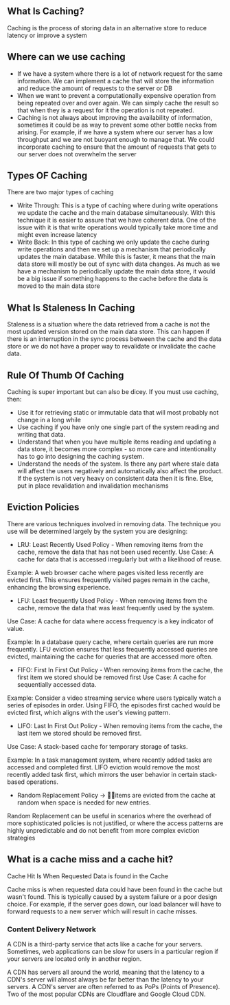 ## What Is Caching?
Caching is the process of storing data in an alternative
store to reduce latency or improve a system

## Where can we use caching
- If we have a system where there is a lot of network request for 
the same information. We can implement a cache that will store the information and reduce the amount
of requests to the server or DB
- When we want to prevent a computationally expensive operation from being repeated over and over again.
We can simply cache the result so that when they is a request for it the operation is not repeated.
- Caching is not always about improving the availability of information, sometimes it could be as way to prevent
some other bottle necks from arising. For example, if we have a system where our server has a low throughput and we 
are not buoyant enough to manage that. We could incorporate caching to ensure that the amount of requests that gets to
our server does not overwhelm the server

## Types OF Caching
There are two major types of caching
- Write Through:
This is a type of caching where during write operations we update the cache and the main database simultaneously. With this technique
it is easier to assure that we have coherent data. One of the issue with it is that write operations would typically take more time and might even increase latency
- Write Back:
In this type of caching we only update the cache during write operations and then we set up a mechanism that periodically updates the main database. While this is faster, it means that the main data store will mostly be out of sync with data changes. As much as we have a mechanism to periodically update the main data store, it would be a big issue if something happens to the cache before the data is moved to the main data store

## What Is Staleness In Caching
Staleness is a situation where the data retrieved from a cache is not the most updated version stored on the main data store.
This can happen if there is an interruption in the sync process between the cache and the data store or we do not have a proper way to revalidate or invalidate the cache data.

## Rule Of Thumb Of Caching
Caching is super important but can also be dicey. If you must use caching, then:
- Use it for retrieving static or immutable data that will most probably not change in a long while
- Use caching if you have only one single part of the system reading and writing that data.
- Understand that when you have multiple items reading and updating a data store, it becomes more complex - so more care and intentionality has to go into designing the caching system. 
- Understand the needs of the system. Is there any part where stale data will affect the users negatively and automatically also affect the product. If the system is not very heavy on consistent data then it is fine. Else, put in place revalidation and invalidation mechanisms

## Eviction Policies
There are various techniques involved in removing data. The technique you use will be determined largely by the system you are designing:
- LRU: Least Recently Used Policy - When removing items from the cache, remove the data that has not been used recently.
Use Case: A cache for data that is accessed irregularly but with a likelihood of reuse.

Example: A web browser cache where pages visited less recently are evicted first. This ensures frequently visited pages remain in the cache, enhancing the browsing experience.
- LFU: Least frequently Used Policy - When removing items from the cache, remove the data that was least frequently used by the system. 

Use Case: A cache for data where access frequency is a key indicator of value.

Example: In a database query cache, where certain queries are run more frequently. LFU eviction ensures that less frequently accessed queries are evicted, maintaining the cache for queries that are accessed more often.
- FIFO: First In First Out Policy - When removing items from the cache, the first item we stored should be removed first
Use Case: A cache for sequentially accessed data.

Example: Consider a video streaming service where users typically watch a series of episodes in order. Using FIFO, the episodes first cached would be evicted first, which aligns with the user's viewing pattern.
- LIFO: Last In First Out Policy - When removing items from the cache, the last item we stored should be removed first.

Use Case: A stack-based cache for temporary storage of tasks.

Example: In a task management system, where recently added tasks are accessed and completed first. LIFO eviction would remove the most recently added task first, which mirrors the user behavior in certain stack-based operations.

- Random Replacement Policy -> 🫵🏽items are evicted from the cache at random when space is needed for new entries.

Random Replacement can be useful in scenarios where the overhead of more sophisticated policies is not justified, or where the access patterns are highly unpredictable and do not benefit from more complex eviction strategies

## What is a cache miss and a cache hit?
Cache Hit Is When Requested Data is found in the Cache

Cache miss is when requested data could have been found in the cache but wasn't found. This is typically caused by a system failure or a poor design choice. For example, if the server goes down, our load balancer will have to forward requests to a new server which will result in cache misses.

### Content Delivery Network
A CDN is a third-party service that acts like a cache for your servers. Sometimes, web applications can be slow for users in a particular region if your servers are located only in another region. 

A CDN has servers all around the world, meaning that the latency to a CDN's server will almost always be far better than the latency to your servers. A CDN's server are often referred to as PoPs (Points of Presence). Two of the most popular CDNs are Cloudflare and Google Cloud CDN.